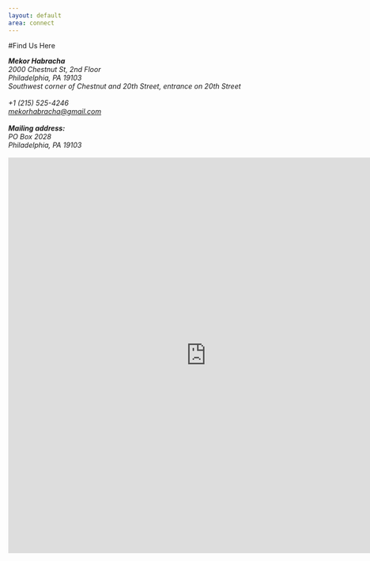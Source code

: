```yaml
---
layout: default
area: connect
---
```


#Find Us Here

<address>
  <strong>Mekor Habracha</strong><br>
  <span class="fa fa-map-marker"></span> 2000 Chestnut St, 2nd Floor<br/>
  Philadelphia, PA 19103<br/>
  <em>Southwest corner of Chestnut and 20th Street, entrance on 20th Street</em><br><br>
  <abbr title="Phone"><span class="fa fa-phone"></span></abbr> +1 (215) 525-4246<br>
  <abbr title="Email"><span class="fa fa-at"></span></abbr> <a href="mailto:mekorhabracha@gmail.com">mekorhabracha@gmail.com</a><br><br>
  <strong>Mailing address:</strong><br>
  <span class="fa fa-envelope-o"></span> PO Box 2028<br>
  Philadelphia, PA 19103<br><br>

</address>

<iframe src="https://www.google.com/maps/embed?pb=!1m18!1m12!1m3!1d3058.5305139698817!2d-75.1736926!3d39.9518901!2m3!1f0!2f0!3f0!3m2!1i1024!2i768!4f13.1!3m3!1m2!1s0x89c6c63715c15221%3A0x605602fe527662c5!2sMekor+Habracha!5e0!3m2!1sen!2sus!4v1441648162744" width="800" height="800" frameborder="0" style="border:0" allowfullscreen></iframe>